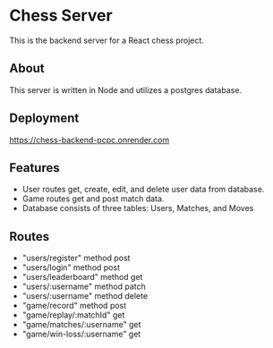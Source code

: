 # Chess Server

This is the backend server for a React chess project.

## About

This server is written in Node and utilizes a postgres database.

## Deployment

https://chess-backend-pcpc.onrender.com

## Features

- User routes get, create, edit, and delete user data from database.
- Game routes get and post match data.
- Database consists of three tables: Users, Matches, and Moves

## Routes

- "users/register" method post
- "users/login" method post
- "users/leaderboard" method get
- "users/:username" method patch
- "users/:username" method delete
- "game/record" method post
- "game/replay/:matchId" get
- "game/matches/:username" get
- "game/win-loss/:username" get

